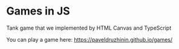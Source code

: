 # Games in JS

Tank game that we implemented by HTML Canvas and TypeScript

You can play a game here: https://paveldruzhinin.github.io/games/
